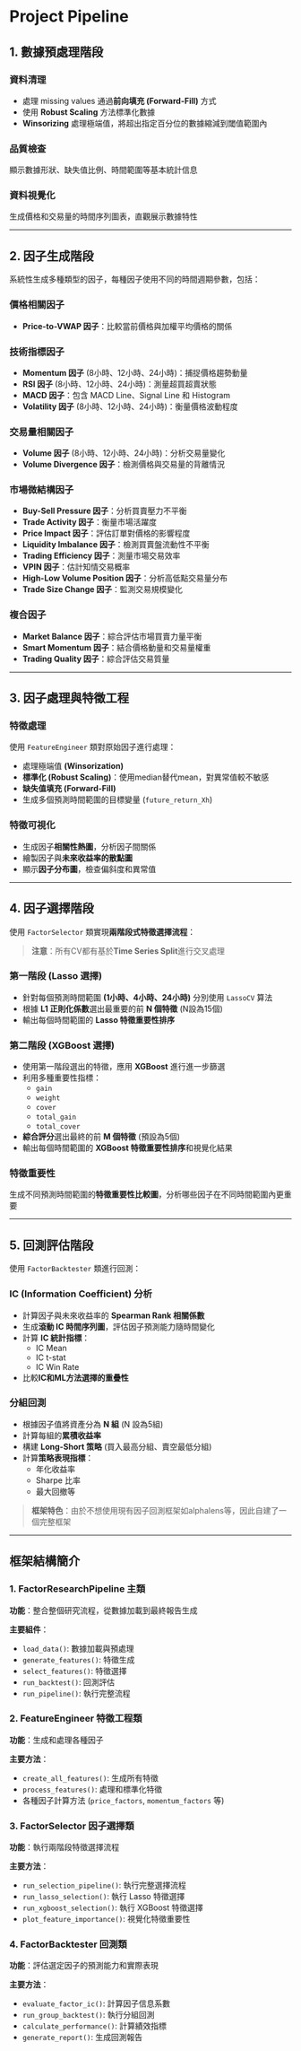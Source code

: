 # Project Pipeline

## 1. 數據預處理階段

### 資料清理
- 處理 missing values 通過**前向填充 (Forward-Fill)** 方式
- 使用 **Robust Scaling** 方法標準化數據
- **Winsorizing** 處理極端值，將超出指定百分位的數據縮減到閾值範圍內

### 品質檢查
顯示數據形狀、缺失值比例、時間範圍等基本統計信息

### 資料視覺化
生成價格和交易量的時間序列圖表，直觀展示數據特性

---

## 2. 因子生成階段

系統性生成多種類型的因子，每種因子使用不同的時間週期參數，包括：

### 價格相關因子
- **Price-to-VWAP 因子**：比較當前價格與加權平均價格的關係

### 技術指標因子
- **Momentum 因子** (8小時、12小時、24小時)：捕捉價格趨勢動量
- **RSI 因子** (8小時、12小時、24小時)：測量超買超賣狀態
- **MACD 因子**：包含 MACD Line、Signal Line 和 Histogram
- **Volatility 因子** (8小時、12小時、24小時)：衡量價格波動程度

### 交易量相關因子
- **Volume 因子** (8小時、12小時、24小時)：分析交易量變化
- **Volume Divergence 因子**：檢測價格與交易量的背離情況

### 市場微結構因子
- **Buy-Sell Pressure 因子**：分析買賣壓力不平衡
- **Trade Activity 因子**：衡量市場活躍度
- **Price Impact 因子**：評估訂單對價格的影響程度
- **Liquidity Imbalance 因子**：檢測買賣盤流動性不平衡
- **Trading Efficiency 因子**：測量市場交易效率
- **VPIN 因子**：估計知情交易概率
- **High-Low Volume Position 因子**：分析高低點交易量分布
- **Trade Size Change 因子**：監測交易規模變化

### 複合因子
- **Market Balance 因子**：綜合評估市場買賣力量平衡
- **Smart Momentum 因子**：結合價格動量和交易量權重
- **Trading Quality 因子**：綜合評估交易質量

---

## 3. 因子處理與特徵工程

### 特徵處理
使用 `FeatureEngineer` 類對原始因子進行處理：
- 處理極端值 **(Winsorization)**
- **標準化 (Robust Scaling)**：使用median替代mean，對異常值較不敏感
- **缺失值填充 (Forward-Fill)**
- 生成多個預測時間範圍的目標變量 (`future_return_Xh`)

### 特徵可視化
- 生成因子**相關性熱圖**，分析因子間關係
- 繪製因子與**未來收益率的散點圖**
- 顯示**因子分布圖**，檢查偏斜度和異常值

---

## 4. 因子選擇階段

使用 `FactorSelector` 類實現**兩階段式特徵選擇流程**：
> **注意**：所有CV都有基於**Time Series Split**進行交叉處理

### 第一階段 (Lasso 選擇)
- 針對每個預測時間範圍 **(1小時、4小時、24小時)** 分別使用 `LassoCV` 算法
- 根據 **L1 正則化係數**選出最重要的前 **N 個特徵** (N設為15個)
- 輸出每個時間範圍的 **Lasso 特徵重要性排序**

### 第二階段 (XGBoost 選擇)
- 使用第一階段選出的特徵，應用 **XGBoost** 進行進一步篩選
- 利用多種重要性指標：
  - `gain`
  - `weight`
  - `cover`
  - `total_gain`
  - `total_cover`
- **綜合評分**選出最終的前 **M 個特徵** (預設為5個)
- 輸出每個時間範圍的 **XGBoost 特徵重要性排序**和視覺化結果

### 特徵重要性
生成不同預測時間範圍的**特徵重要性比較圖**，分析哪些因子在不同時間範圍內更重要

---

## 5. 回測評估階段

使用 `FactorBacktester` 類進行回測：

### IC (Information Coefficient) 分析
- 計算因子與未來收益率的 **Spearman Rank 相關係數**
- 生成**滾動 IC 時間序列圖**，評估因子預測能力隨時間變化
- 計算 **IC 統計指標**：
  - IC Mean
  - IC t-stat
  - IC Win Rate
- 比較**IC和ML方法選擇的重疊性**

### 分組回測
- 根據因子值將資產分為 **N 組** (N 設為5組)
- 計算每組的**累積收益率**
- 構建 **Long-Short 策略** (買入最高分組、賣空最低分組)
- 計算**策略表現指標**：
  - 年化收益率
  - Sharpe 比率
  - 最大回撤等

> **框架特色**：由於不想使用現有因子回測框架如alphalens等，因此自建了一個完整框架

---

## 框架結構簡介

### 1. FactorResearchPipeline 主類
**功能**：整合整個研究流程，從數據加載到最終報告生成

**主要組件**：
- `load_data()`: 數據加載與預處理
- `generate_features()`: 特徵生成
- `select_features()`: 特徵選擇
- `run_backtest()`: 回測評估
- `run_pipeline()`: 執行完整流程

### 2. FeatureEngineer 特徵工程類
**功能**：生成和處理各種因子

**主要方法**：
- `create_all_features()`: 生成所有特徵
- `process_features()`: 處理和標準化特徵
- 各種因子計算方法 (`price_factors`, `momentum_factors` 等)

### 3. FactorSelector 因子選擇類
**功能**：執行兩階段特徵選擇流程

**主要方法**：
- `run_selection_pipeline()`: 執行完整選擇流程
- `run_lasso_selection()`: 執行 Lasso 特徵選擇
- `run_xgboost_selection()`: 執行 XGBoost 特徵選擇
- `plot_feature_importance()`: 視覺化特徵重要性

### 4. FactorBacktester 回測類
**功能**：評估選定因子的預測能力和實際表現

**主要方法**：
- `evaluate_factor_ic()`: 計算因子信息系數
- `run_group_backtest()`: 執行分組回測
- `calculate_performance()`: 計算績效指標
- `generate_report()`: 生成回測報告
